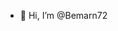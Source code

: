 - 👋 Hi, I’m @Bemarn72



<!---
Bemarn72/Bemarn72 is a ✨ special ✨ repository because its `README.md` (this file) appears on your GitHub profile.
You can click the Preview link to take a look at your changes.
--->
